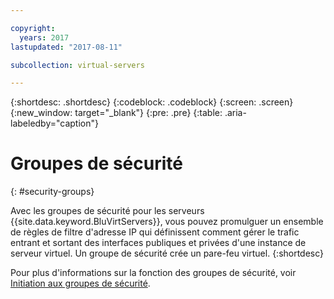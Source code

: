 ```yaml
---

copyright:
  years: 2017
lastupdated: "2017-08-11"

subcollection: virtual-servers

---
```


{:shortdesc: .shortdesc}
{:codeblock: .codeblock}
{:screen: .screen}
{:new_window: target="_blank"}
{:pre: .pre}
{:table: .aria-labeledby="caption"}


# Groupes de sécurité
{: #security-groups}

Avec les groupes de sécurité pour les serveurs {{site.data.keyword.BluVirtServers}}, vous pouvez promulguer un ensemble de règles de filtre d'adresse IP qui définissent comment gérer le trafic entrant et sortant des interfaces publiques et privées d'une instance de serveur virtuel. Un groupe de sécurité crée un pare-feu virtuel.
{:shortdesc}

Pour plus d'informations sur la fonction des groupes de sécurité, voir [Initiation aux groupes de sécurité](/docs/infrastructure/security-groups?topic=security-groups-getting-started).
